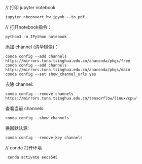 // 打印 jupyter notebook

```shell
jupyter nbconvert hw.ipynb --to pdf
```



// 打开notebook指令：

```shell
python3 -m IPython notebook
```





添加 channel (清华镜像)：

```shell
conda config --add channels https://mirrors.tuna.tsinghua.edu.cn/anaconda/pkgs/free
conda config --add channels https://mirrors.tuna.tsinghua.edu.cn/anaconda/pkgs/main
conda config --set show_channel_urls yes
```


去除 channel:

```shell
conda config --remove channels https://mirrors.tuna.tsinghua.edu.cn/tensorflow/linux/cpu/
```


查看当前 channels:

```shell
conda config --show channels
```


换回默认源:

```shell
conda config --remove-key channels
```

// conda 打开环境

```shell
 conda activate eecs545
```


